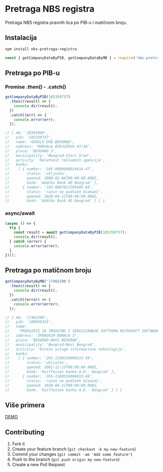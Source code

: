 # Pretraga NBS registra

Pretraga NBS registra pravnih lica po PIB-u i matičnom broju.

## Instalacija

```sh
npm install nbs-pretraga-registra
```

```javascript
const { getCompanyDataByPIB, getCompanyDataByMB } = require('nbs-pretraga-registra');
```

## Pretraga po PIB-u

### Promise .then() - .catch()

```javascript
getCompanyDataByPIB(105359737)
  .then((result) => {
    console.dir(result);
  })
  .catch((err) => {
    console.error(err);
  });

// { mb: '20365099',
//   pib: '105359737',
//   name: 'GOOGLE DOO BEOGRAD',
//   address: 'MARSALA BIRJUZOVA 47/18',
//   place: 'BEOGRAD 3',
//   municipality: 'Beograd-Stari Grad',
//   activity: 'Delatnost reklamnih agencija',
//   banks:
//    [ { number: '165-0000000014614-47',
//        status: 'uključen',
//        opened: 2008-02-06T00:00:00.000Z,
//        bank: 'Addiko Bank AD Beograd' },
//      { number: '165-0007011599405-60',
//        status: 'račun ne podleže blokadi',
//        opened: 2020-04-21T00:00:00.000Z,
//        bank: 'Addiko Bank AD Beograd' } ] }
```

### async/await

```javascript
(async () => {
  try {
    const result = await getCompanyDataByPIB(105359737);
    console.dir(result);
  } catch (error) {
    console.error(error);
  }
})();
```

## Pretraga po matičnom broju

```javascript
getCompanyDataByMB('17402200')
  .then((result) => {
    console.dir(result);
  })
  .catch((error) => {
    console.error(error);
  });

// { mb: '17402200',
//   pib: '100058325',
//   name:
//    'PREDUZEĆE ZA TRGOVINU I SERVISIRANJE SOFTVERA MICROSOFT SOFTWARE DOO, BEOGRAD (NOVI BEOGRAD)',
//   address: 'ŠPANSKIH BORACA 3',
//   place: 'BEOGRAD-NOVI BEOGRAD',
//   municipality: 'Beograd-Novi Beograd',
//   activity: 'Ostale usluge informacione tehnologije',
//   banks:
//    [ { number: '265-1100310000223-59',
//        status: 'uključen',
//        opened: 2002-12-23T00:00:00.000Z,
//        bank: 'Raiffeisen banka A.D.- Beograd' },
//      { number: '265-1100310006913-68',
//        status: 'račun ne podleže blokadi',
//        opened: 2020-04-21T00:00:00.000Z,
//        bank: 'Raiffeisen banka A.D.- Beograd' } ] }
```

## Više primera

[DEMO](https://github.com/nebjak/nbs-pretraga-registra/tree/master/demos)

## Contributing

1. Fork it
2. Create your feature branch (`git checkout -b my-new-feature`)
3. Commit your changes (`git commit -am 'Add some feature'`)
4. Push to the branch (`git push origin my-new-feature`)
5. Create a new Pull Request
